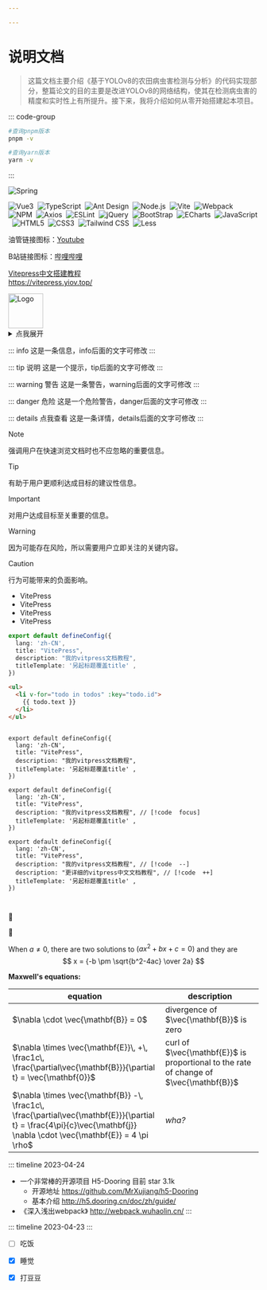 ```yaml
---

---
```


# 说明文档 

> 这篇文档主要介绍《基于YOLOv8的农田病虫害检测与分析》的代码实现部分，整篇论文的目的主要是改进YOLOv8的网络结构，使其在检测病虫害的精度和实时性上有所提升。接下来，我将介绍如何从零开始搭建起本项目。



::: code-group

```sh [pnpm]
#查询pnpm版本
pnpm -v
```

```sh [yarn]
#查询yarn版本
yarn -v
```

:::



<img src="https://img.shields.io/badge/-Spring-6DB33F?logo=Spring&logoColor=FFF" alt="Spring" style="display: inline-block;" />&nbsp;

<img src="https://img.shields.io/badge/-Vue3-C0C0C0?logo=Vue.js&logoColor=4FC08D" alt="Vue3" style="display: inline-block;" />&nbsp;   <img src="https://img.shields.io/badge/-TypeScript-C0C0C0?logo=TypeScript&logoColor=3178C6" alt="TypeScript" style="display: inline-block;" />&nbsp;   <img src="https://img.shields.io/badge/-Ant%20Design-C0C0C0?logo=Ant-Design&logoColor=0170FE" alt="Ant Design" style="display: inline-block;" />&nbsp;   <img src="https://img.shields.io/badge/-Node.js-D3D3D3?logo=Node.js&logoColor=339933" alt="Node.js" style="display: inline-block;" />&nbsp;   <img src="https://img.shields.io/badge/-Vite-D3D3D3?logo=Vite&logoColor=646CFF" alt="Vite" style="display: inline-block;" />&nbsp;   <img src="https://img.shields.io/badge/-Webpack-D3D3D3?logo=Webpack&logoColor=8DD6F9" alt="Webpack" style="display: inline-block;" />&nbsp;   <img src="https://img.shields.io/badge/-NPM-C0C0C0?logo=npm&logoColor=CB3837" alt="NPM" style="display: inline-block;" />&nbsp;   <img src="https://img.shields.io/badge/-Axios-C0C0C0?logo=Axios&logoColor=5A29E4" alt="Axios" style="display: inline-block;" />&nbsp;   <img src="https://img.shields.io/badge/-ESLint-C0C0C0?logo=ESLint&logoColor=4B32C3" alt="ESLint" style="display: inline-block;" />&nbsp;   <img src="https://img.shields.io/badge/-jQuery-0769AD?logo=jQuery&logoColor=FFF" alt="jQuery" style="display: inline-block;" />&nbsp;   <img src="https://img.shields.io/badge/-Bootstrap-7952B3?logo=Bootstrap&logoColor=FFF" alt="BootStrap" style="display: inline-block;" />&nbsp;   <img src="https://img.shields.io/badge/-ECharts-C0C0C0?logo=Apache-ECharts&logoColor=AA344D" alt="ECharts" style="display: inline-block;" />&nbsp;   <img src="https://img.shields.io/badge/-JavaScript-A9A9A9?logo=JavaScript&logoColor=F7DF1E" alt="JavaScript" style="display: inline-block;" />&nbsp;   <img src="https://img.shields.io/badge/-HTML5-A9A9A9?logo=HTML5&logoColor=E34F26" alt="HTML5" style="display: inline-block;" />&nbsp;   <img src="https://img.shields.io/badge/-CSS3-A9A9A9?logo=CSS3&logoColor=1572B6" alt="CSS3" style="display: inline-block;" />&nbsp;   <img src="https://img.shields.io/badge/-Tailwind%20CSS-FFF?logo=Tailwind-CSS&logoColor=06B6D4" alt="Tailwind CSS" style="display: inline-block;" />&nbsp;   <img src="https://img.shields.io/badge/-Less-D3D3D3?logo=Less&logoColor=1D365D" alt="Less" style="display: inline-block;" />&nbsp;

油管链接图标：[Youtube](https://www.youtube.com/)

B站链接图标：[哔哩哔哩](https://www.bilibili.com/)

<div class="linkcard">
  <a href="https://vitepress.yiov.top/" target="_blank">
    <p class="description">Vitepress中文搭建教程<br><span>https://vitepress.yiov.top/</span></p>
    <div class="logo">
        <img alt="Logo" width="70px" height="70px" src="https://vitepress.yiov.top/logo.png" />
    </div>
  </a>
</div>


<details>
  <summary>点我展开</summary>
  Markdown默认折叠语法，Vitepress可以使用容器折叠语法，更加美观
</details>



::: info
这是一条信息，info后面的文字可修改
:::

::: tip 说明
这是一个提示，tip后面的文字可修改
:::

::: warning 警告
这是一条警告，warning后面的文字可修改
:::

::: danger 危险
这是一个危险警告，danger后面的文字可修改
:::

::: details 点我查看
这是一条详情，details后面的文字可修改
:::

> [!NOTE]
> 强调用户在快速浏览文档时也不应忽略的重要信息。

> [!TIP]
> 有助于用户更顺利达成目标的建议性信息。

> [!IMPORTANT]
> 对用户达成目标至关重要的信息。

> [!WARNING]
> 因为可能存在风险，所以需要用户立即关注的关键内容。

> [!CAUTION]
> 行为可能带来的负面影响。

* VitePress <Badge type="info" text="default" />
* VitePress <Badge type="tip" text="^1.9.0" />
* VitePress <Badge type="warning" text="beta" />
* VitePress <Badge type="danger" text="caution" />



```ts
export default defineConfig({
  lang: 'zh-CN',
  title: "VitePress",
  description: "我的vitpress文档教程",
  titleTemplate: '另起标题覆盖title' ,
})
```

```html
<ul>
  <li v-for="todo in todos" :key="todo.id">
    {{ todo.text }}
  </li>
</ul>



```

```ts{2-3,5}
export default defineConfig({
  lang: 'zh-CN',
  title: "VitePress",
  description: "我的vitpress文档教程",
  titleTemplate: '另起标题覆盖title' ,
})

```

```ts{4}
export default defineConfig({
  lang: 'zh-CN',
  title: "VitePress",
  description: "我的vitpress文档教程", // [!code  focus]
  titleTemplate: '另起标题覆盖title' ,
})
```



```ts{4-5}
export default defineConfig({
  lang: 'zh-CN', 
  title: "VitePress", 
  description: "我的vitpress文档教程", // [!code  --]
  description: "更详细的vitpress中文文档教程", // [!code  ++]
  titleTemplate: '另起标题覆盖title' ,
})



```

:100:             

:taxi:



When $a \ne 0$, there are two solutions to $(ax^2 + bx + c = 0)$ and they are
$$ x = {-b \pm \sqrt{b^2-4ac} \over 2a} $$

**Maxwell's equations:**

| equation                                                     | description                                                  |
| ------------------------------------------------------------ | ------------------------------------------------------------ |
| $\nabla \cdot \vec{\mathbf{B}}  = 0$                         | divergence of $\vec{\mathbf{B}}$ is zero                     |
| $\nabla \times \vec{\mathbf{E}}\, +\, \frac1c\, \frac{\partial\vec{\mathbf{B}}}{\partial t}  = \vec{\mathbf{0}}$ | curl of $\vec{\mathbf{E}}$ is proportional to the rate of change of $\vec{\mathbf{B}}$ |
| $\nabla \times \vec{\mathbf{B}} -\, \frac1c\, \frac{\partial\vec{\mathbf{E}}}{\partial t} = \frac{4\pi}{c}\vec{\mathbf{j}}    \nabla \cdot \vec{\mathbf{E}} = 4 \pi \rho$ | _wha?_                                                       |

::: timeline 2023-04-24
- 一个非常棒的开源项目 H5-Dooring 目前 star 3.1k
  - 开源地址 https://github.com/MrXujiang/h5-Dooring
  - 基本介绍 http://h5.dooring.cn/doc/zh/guide/
- 《深入浅出webpack》 http://webpack.wuhaolin.cn/
:::

::: timeline 2023-04-23
:::



- [ ] 吃饭
- [x] 睡觉
- [x] 打豆豆

















